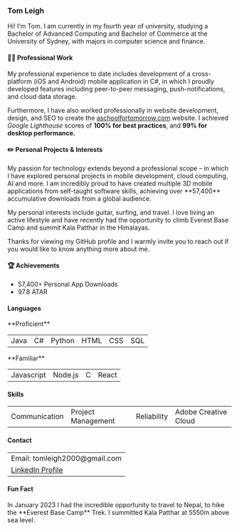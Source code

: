 <h3>Tom Leigh</h3>

Hi! I’m Tom. I am currently in my fourth year of university, studying a Bachelor of Advanced Computing and Bachelor of Commerce at the University of Sydney, with majors in computer science and finance.

<h4>👨‍💻 Professional Work</h4>
My professional experience to date includes development of a cross-platform (iOS and Android) mobile application in C#, in which I proudly developed features including peer-to-peer messaging, push-notifications, and cloud data storage.

Furthermore, I have also worked professionally in website development, design, and SEO to create the [aschoolfortomorrow.com](https://www.aschoolfortomorrow.com) website. I achieved _Google Lighthouse_ scores of **100% for best practices**, and **99% for desktop performance.** 

<h4>✏️ Personal Projects & Interests</h4>
My passion for technology extends beyond a professional scope – in which I have explored personal projects in mobile development, cloud computing, AI and more. I am incredibly proud to have created multiple 3D mobile applications from self-taught software skills, achieving over **57,400** accumulative downloads from a global audience.

My personal interests include guitar, surfing, and travel. I love living an active lifestyle and have recently had the opportunity to climb Everest Base Camp and summit Kala Patthar in the Himalayas. 

Thanks for viewing my GitHub profile and I warmly invite you to reach out if you would like to know anything more about me.

<h4>🏆 Achievements</h4>
<ul>
  <li>57,400+ Personal App Downloads</li>
  <li>97.8 ATAR</li>
</ul>

<h4>Languages</h4>
**Proficient**
<table>
  <tr>
    <td>Java</td>
    <td>C#</td> 
    <td>Python</td>
    <td>HTML</td>
    <td>CSS</td> 
    <td>SQL</td>
  </tr>
</table>
**Familiar**
<table>
  <tr>
    <td>Javascript</td>
    <td>Node.js</td> 
    <td>C</td>
    <td>React</td>
  </tr>
</table>
  
  
<h4>Skills</h4>
  <table>
  <tr>
    <td>Communication</td>
    <td>Project Management</td> 
    <td>Reliability</td>
    <td>Adobe Creative Cloud</td>
  </tr>
</table>

<h4>Contact</h4>
  <table>
  <tr>
    <td>Email: tomleigh2000@gmail.com</td>
  </tr>
  <tr>
    <td><a href="www.linkedin.com/in/tomleigh2000">LinkedIn Profile</a></td>
  </tr>
</table>

<h4>Fun Fact</h4>
In January 2023 I had the incredible opportunity to travel to Nepal, to hike the **Everest Base Camp** Trek. I summitted Kala Patthar at 5550m above sea level.

  
<!---
tomleigh/tomleigh is a ✨ special ✨ repository because its `README.md` (this file) appears on your GitHub profile.
You can click the Preview link to take a look at your changes.
--->

